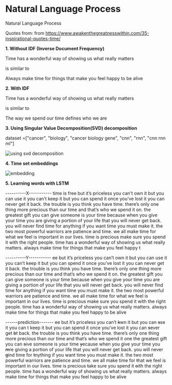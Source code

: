 # Natural Language Process
 Natural Language Process

Quotes from: from https://www.awakenthegreatnesswithin.com/35-inspirational-quotes-time/


**1. Without IDF (Inverse Document Frequency)**

Time has a wonderful way of showing us what really matters

is similar to 

Always make time for things that make you feel happy to be alive


**2. With IDF**

Time has a wonderful way of showing us what really matters

is similar to 

The way we spend our time defines who we are


**3. Using Singular Value Decomposition(SVD) decomposition**

dataset =["cancer",
         "biology",
         "cancer biology gene",
         "cnn",
         "rnn",
         "cnn rnn ml"]
         
![using svd decomposition](https://user-images.githubusercontent.com/55184529/65324958-96c68900-dbe8-11e9-92cd-f06be7407248.png)


**4. Time set embeddings**

![embedding](https://user-images.githubusercontent.com/55184529/65324769-1c960480-dbe8-11e9-91d8-979dad917641.png)


**5. Learning words with LSTM**

----------X-----------
time is free but it’s priceless you can’t own it but you can use it you can’t keep it but you can spend it once you’ve lost it you can never get it back. the trouble is you think you have time. there’s only one thing more precious than our time and that’s who we spend it on. the greatest gift you can give someone is your time because when you give your time you are giving a portion of your life that you will never get back. you will never find time for anything if you want time you must make it. the two most powerful warriors are patience and time. we all make time for what we feel is important in our lives. time is precious make sure you spend it with the right people. time has a wonderful way of showing us what really matters. always make time for things that make you feel happy t

----------Y-----------
ee but it’s priceless you can’t own it but you can use it you can’t keep it but you can spend it once you’ve lost it you can never get it back. the trouble is you think you have time. there’s only one thing more precious than our time and that’s who we spend it on. the greatest gift you can give someone is your time because when you give your time you are giving a portion of your life that you will never get back. you will never find time for anything if you want time you must make it. the two most powerful warriors are patience and time. we all make time for what we feel is important in our lives. time is precious make sure you spend it with the right people. time has a wonderful way of showing us what really matters. always make time for things that make you feel happy to be alive

------prediction-------
ee but it’s priceless you can’t ~~k~~wn it but you can ~~s~~se it you can t keep it but you can spend it once you’ve lost it you can ~~s~~ever get ~~b~~t back. the trouble is you think you have time. there’s only one thing more precious than our time and that’s who we spend it on~~c~~ the greatest gift you can ~~s~~ive someone is your time ~~y~~ecause when you give your time you ~~m~~re giving a portion of your life that you will never get back. you will never ~~g~~ind time for ~~t~~nything if you want time you must make it. the two most powerful warriors are patience and time. we all make time for ~~t~~hat we feel is important in our lives. time is precious ~~t~~ake sure you spend it ~~o~~ith the right people. time has a wonderful way of showing us what really matters. always make time for things that make you feel happy to be alive
